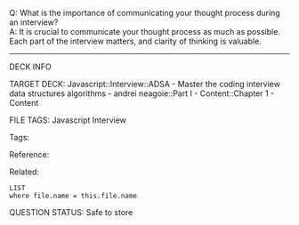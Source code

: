 Q: What is the importance of communicating your thought process during an interview?  
A: It is crucial to communicate your thought process as much as possible. Each part of the interview matters, and clarity of thinking is valuable.


---

DECK INFO

TARGET DECK: Javascript::Interview::ADSA - Master the coding interview data structures algorithms - andrei neagoie::Part I - Content::Chapter 1 - Content

FILE TAGS: Javascript Interview

Tags:

Reference:

Related:

```dataview
LIST
where file.name = this.file.name
```

QUESTION STATUS: Safe to store